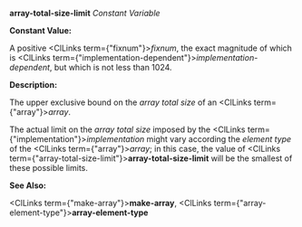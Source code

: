 **array-total-size-limit** *Constant Variable* 



**Constant Value:** 



A positive <ClLinks  term={"fixnum"}><i>fixnum</i></ClLinks>, the exact magnitude of which is <ClLinks  term={"implementation-dependent"}><i>implementation-dependent</i></ClLinks>, but which is not less than 1024. 



**Description:** 



The upper exclusive bound on the *array total size* of an <ClLinks  term={"array"}><i>array</i></ClLinks>. 



The actual limit on the *array total size* imposed by the <ClLinks  term={"implementation"}><i>implementation</i></ClLinks> might vary according the *element type* of the <ClLinks  term={"array"}><i>array</i></ClLinks>; in this case, the value of <ClLinks  term={"array-total-size-limit"}><b>array-total-size-limit</b></ClLinks> will be the smallest of these possible limits. 



**See Also:** 



<ClLinks  term={"make-array"}><b>make-array</b></ClLinks>, <ClLinks  term={"array-element-type"}><b>array-element-type</b></ClLinks> 







 



 




